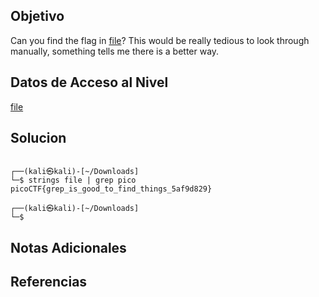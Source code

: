 
## Objetivo

Can you find the flag in [file](https://jupiter.challenges.picoctf.org/static/515f19f3612bfd97cd3f0c0ba32bd864/file)? This would be really tedious to look through manually, something tells me there is a better way.

## Datos de Acceso al Nivel

[file](https://jupiter.challenges.picoctf.org/static/515f19f3612bfd97cd3f0c0ba32bd864/file)
## Solucion

```

┌──(kali㉿kali)-[~/Downloads]
└─$ strings file | grep pico                    
picoCTF{grep_is_good_to_find_things_5af9d829}
                           
┌──(kali㉿kali)-[~/Downloads]
└─$ 

```

## Notas Adicionales



## Referencias
